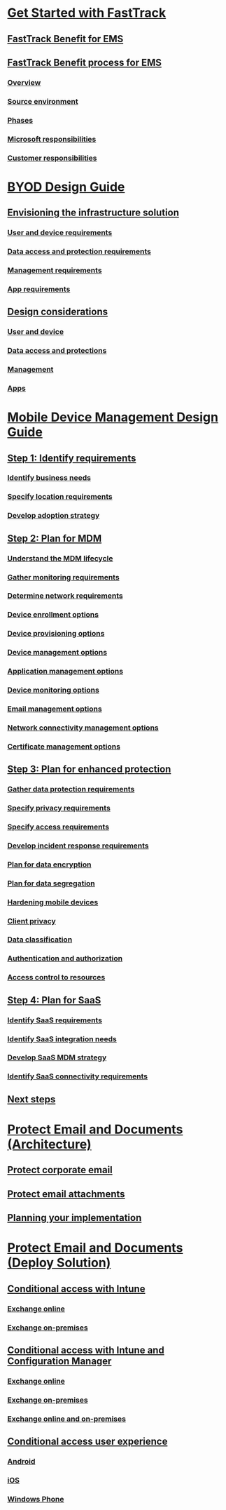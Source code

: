 # [Get Started with FastTrack](enterprise-mobility-fasttrack-program.md)
## [FastTrack Benefit for EMS](fasttrack-center-benefit-for-enterprise-mobility-suite-ems.md)
## [FastTrack Benefit process for EMS](fasttrack-center-benefit-process-for-enterprise-mobility-suite-ems.md)
### [Overview](fasttrack-center-benefit-process-for-ems-overview.md)
### [Source environment](fasttrack-center-benefit-process-for-ems-environment-expectations.md)
### [Phases](fasttrack-center-benefit-process-for-ems-phases.md)
### [Microsoft responsibilities](fasttrack-center-benefit-process-for-ems-microsoft-responsibilities.md)
### [Customer responsibilities](fasttrack-center-benefit-process-for-ems-your-responsibilities.md)

# [BYOD Design Guide](byod-design-considerations-guide.md)
## [Envisioning the infrastructure solution](byod-envisioning-the-byod-infrastructure-solution.md)
### [User and device requirements](byod-user-device-reqs.md)
### [Data access and protection requirements](byod-data-access-protection-reqs.md)
### [Management requirements](byod-management-reqs.md)
### [App requirements](byod-app-reqs.md)
## [Design considerations](byod-design-considerations.md)
### [User and device](byod-user-and-device-considerations.md)
### [Data access and protections](byod-data-access-and-protection-considerations.md)
### [Management](byod-management-considerations.md)
### [Apps](byod-app-considerations.md)

# [Mobile Device Management Design Guide](mdm-design-considerations-guide.md)
## [Step 1: Identify requirements](mdm-step-1-identify-your-mobile-device-management-requirements.md)
### [Identify business needs](mdm-identify-business-needs.md)
### [Specify location requirements](mdm-specify-mdm-location-requirements.md)
### [Develop adoption strategy](mdm-develop-mdm-adoption-strategy.md)
## [Step 2: Plan for MDM](mdm-step-2-plan-for-mobile-device-management.md)
### [Understand the MDM lifecycle](mdm-understand-mdm-lifecycle.md)
### [Gather monitoring requirements](mdm-gather-monitoring-requirements.md)
### [Determine network requirements](mdm-determine-network-requirements.md)
### [Device enrollment options](mdm-device-enrollment-options.md)
### [Device provisioning options](mdm-device-provisioning-options.md)
### [Device management options](mdm-device-management-options.md)
### [Application management options](mdm-application-management-options.md)
### [Device monitoring options](mdm-device-monitoring-options.md)
### [Email management options](mdm-email-management-options.md)
### [Network connectivity management options](mdm-network-connectivity-management-options.md)
### [Certificate management options](mdm-certificate-management-options.md)
## [Step 3: Plan for enhanced protection](mdm-step-3-plan-enhancing-mobile-devices-protection.md)
### [Gather data protection requirements](mdm-gather-data-protection-requirements.md)
### [Specify privacy requirements](mdm-specify-privacy-requirements.md)
### [Specify access requirements](mdm-specify-your-access-requirements.md)
### [Develop incident response requirements](mdm-develop-incident-response-requirements.md)
### [Plan for data encryption](mdm-data-encryption.md)
### [Plan for data segregation](mdm-data-segregation.md)
### [Hardening mobile devices](mdm-hardening-mobile-devices.md)
### [Client privacy](mdm-client-privacy.md)
### [Data classification](mdm-data-classification.md)
### [Authentication and authorization](mdm-authentication-authorization.md)
### [Access control to resources](mdm-access-control-resources.md)
## [Step 4: Plan for SaaS](mdm-step-4-plan-for-software-as-a-service-mobile-device-management.md)
### [Identify SaaS requirements](mdm-identify-saas-requirements.md)
### [Identify SaaS integration needs](mdm-identify-saas-solution-infrastructure-integration-needs.md)
### [Develop SaaS MDM strategy](mdm-develop-saas-mdm-strategy.md)
### [Identify SaaS connectivity requirements](mdm-identify-saas-connectivity-requirements.md)
## [Next steps](mdm-next-steps-and-additional-resources.md)

# [Protect Email and Documents (Architecture)](architecture-guidance-for-protecting-company-email-and-documents.md)
## [Protect corporate email](protect-corporate-email-documents.md)
## [Protect email attachments](protect-email-attachments.md)
## [Planning your implementation](implement-solution.md)

# [Protect Email and Documents (Deploy Solution)](learn-how-to-deploy-a-solution-for-protecting-company-email-and-documents)
## [Conditional access with Intune](conditional-access-intune.md)
### [Exchange online](conditional-access-intune-exchange-online.md)
### [Exchange on-premises](conditional-access-intune-exchange.md)
## [Conditional access with Intune and Configuration Manager](conditional-access-intune-configmgr.md)
### [Exchange online](conditional-access-intune-configmgr-exchange-online.md)
### [Exchange on-premises](conditional-access-intune-configmgr-exchange.md)
### [Exchange online and on-premises](conditional-access-intune-configmgr-coexist.md)
## [Conditional access user experience](end-user-experience-conditional-access.md)
### [Android](end-user-experience-conditional-access-android.md)
### [iOS](end-user-experience-conditional-access-ios.md)
### [Windows Phone](end-user-experience-conditional-access-winphone.md)